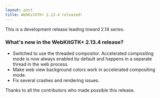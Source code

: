 ```yaml
---
layout: post
title: WebKitGTK+ 2.13.4 released!
---
```


This is a development release leading toward 2.14 series.

### What's new in the WebKitGTK+ 2.13.4 release?

 - Switched to use the threaded compositor. Accelerated compositing mode is now always enabled by default
   and happens in a separate thread in the web process.
 - Make web view background colors work in accelerated compositing mode.
 - Fix several crashes and rendering issues.

Thanks to all the contributors who made possible this release.